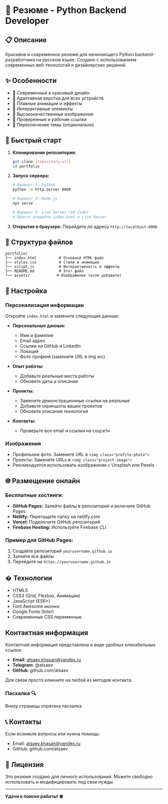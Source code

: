 # 🎯 Резюме - Python Backend Developer

## 📋 Описание
Красивое и современное резюме для начинающего Python backend-разработчика на русском языке. Создано с использованием современных веб-технологий и дизайнерских решений.

## ✨ Особенности
- 🎨 Современный и красивый дизайн
- 📱 Адаптивная верстка для всех устройств
- 🌟 Плавные анимации и эффекты
- 🎯 Интерактивные элементы
- 📸 Высококачественные изображения
- 🔗 Проверенные и рабочие ссылки
- 🌙 Переключение темы (опционально)

## 🚀 Быстрый старт

1. **Клонирование репозитория:**
   ```bash
   git clone [repository-url]
   cd portfolio
   ```

2. **Запуск сервера:**
   ```bash
   # Вариант 1: Python
   python -m http.server 8000

   # Вариант 2: Node.js
   npx serve .

   # Вариант 3: Live Server (VS Code)
   # Просто откройте index.html в Live Server
   ```

3. **Открытие в браузере:**
   Перейдите по адресу `http://localhost:8000`

## 📁 Структура файлов

```
portfolio/
├── index.html          # Основной HTML файл
├── styles.css          # Стили и анимации
├── script.js           # Интерактивность и эффекты
├── README.md           # Этот файл
└── assets/            # Изображения (если добавите)
```

## 🎨 Настройка

### Персонализация информации
Откройте `index.html` и замените следующие данные:

- **Персональные данные:**
  - Имя и фамилия
  - Email адрес
  - Ссылки на GitHub и LinkedIn
  - Локация
  - Фото профиля (замените URL в img src)

- **Опыт работы:**
  - Добавьте реальные места работы
  - Обновите даты и описание

- **Проекты:**
  - Замените демонстрационные ссылки на реальные
  - Добавьте скриншоты ваших проектов
  - Обновите описания технологий

- **Контакты:**
  - Проверьте все email и ссылки на соцсети

### Изображения
- Профильное фото: Замените URL в `<img class="profile-photo">`
- Проекты: Замените URLs в `<img class="project-image">`
- Рекомендуется использовать изображения с Unsplash или Pexels

## 🌐 Размещение онлайн

### Бесплатные хостинги:
- **GitHub Pages:** Залейте файлы в репозиторий и включите GitHub Pages
- **Netlify:** Перетащите папку на netlify.com
- **Vercel:** Подключите GitHub репозиторий
- **Firebase Hosting:** Используйте Firebase CLI

### Пример для GitHub Pages:
1. Создайте репозиторий `yourusername.github.io`
2. Залейте все файлы
3. Перейдите на `https://yourusername.github.io`

## � Технологии
- HTML5
- CSS3 (Grid, Flexbox, Анимации)
- JavaScript (ES6+)
- Font Awesome иконки
- Google Fonts (Inter)
- Современные CSS переменные

## Контактная информация

Контактная информация представлена в виде удобных кликабельных ссылок:
- **Email**: atsaev.khasan@yandex.ru
- **Telegram**: @atsaev
- **GitHub**: github.com/atsaev

Для связи просто кликните на любой из методов контакта.

### Пасхалка 🔍
Внизу страницы спрятана пасхалка

## 📞 Контакты
Если возникли вопросы или нужна помощь:
- Email: atsaev.khasan@yandex.ru
- GitHub: github.com/atsaev

## 📄 Лицензия
Это резюме создано для личного использования.
Можете свободно использовать и модифицировать под свои нужды.

---

**Удачи в поиске работы! 🍀**
